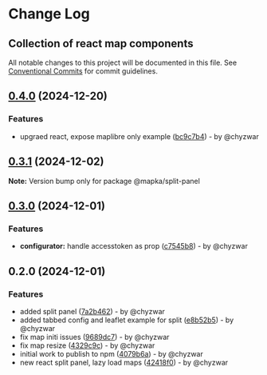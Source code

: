 # Change Log
## Collection of react map components

All notable changes to this project will be documented in this file.
See [Conventional Commits](https://conventionalcommits.org) for commit guidelines.

## [0.4.0](https://github.com/mapka-dev/web-components/compare/v0.3.1...v0.4.0) (2024-12-20)

### Features

* upgraed react, expose maplibre only example ([bc9c7b4](https://github.com/mapka-dev/web-components/commit/bc9c7b4b9cd00942d9e01cc0651b903b2aa5b362)) - by @chyzwar

## [0.3.1](https://github.com/mapka-dev/web-components/compare/v0.3.0...v0.3.1) (2024-12-02)

**Note:** Version bump only for package @mapka/split-panel

## [0.3.0](https://github.com/mapka-dev/web-components/compare/v0.2.0...v0.3.0) (2024-12-01)

### Features

* **configurator:** handle accesstoken as prop ([c7545b8](https://github.com/mapka-dev/web-components/commit/c7545b8e60dd2c259858ef9c5e55b875c201d64c)) - by @chyzwar

## 0.2.0 (2024-12-01)

### Features

* added split panel ([7a2b462](https://github.com/mapka-dev/web-components/commit/7a2b462a53746b4ad610abc423e46fd793076da1)) - by @chyzwar
* added tabbed config and leaflet example for split ([e8b52b5](https://github.com/mapka-dev/web-components/commit/e8b52b5d14eaf9bca09b598f5bb0f404deeb1cc0)) - by @chyzwar
* fix map initi issues ([9689dc7](https://github.com/mapka-dev/web-components/commit/9689dc72604cebdf7042d17d8b7beb5623a93bed)) - by @chyzwar
* fix map resize ([4329c9c](https://github.com/mapka-dev/web-components/commit/4329c9c0eff1a9e40543bedd2a4eb526b33ad4f1)) - by @chyzwar
* initial work to publish to npm ([4079b6a](https://github.com/mapka-dev/web-components/commit/4079b6a5759af06c7f25a643b35229c1ad48f2b9)) - by @chyzwar
* new react split panel, lazy load maps ([42418f0](https://github.com/mapka-dev/web-components/commit/42418f0302a73992528539621c5acc89d7f4c234)) - by @chyzwar

